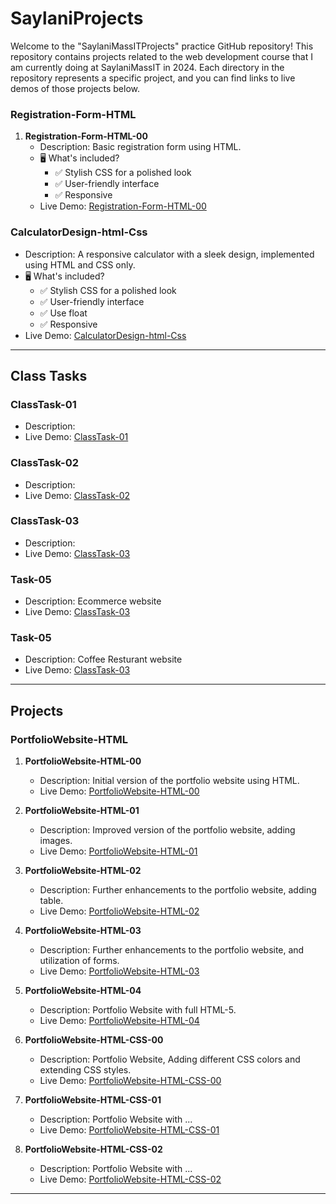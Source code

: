 # SaylaniProjects

Welcome to the "SaylaniMassITProjects" practice GitHub repository! This repository contains projects related to the web development course that I am currently doing at SaylaniMassIT in 2024. Each directory in the repository represents a specific project, and you can find links to live demos of those projects below.

### Registration-Form-HTML
1. **Registration-Form-HTML-00**
   - Description: Basic registration form using HTML.
   - 🖥️ What's included?
        - ✅ Stylish CSS for a polished look
        - ✅ User-friendly interface
        - ✅ Responsive
   - Live Demo: [Registration-Form-HTML-00](https://codebyfaisal.github.io/SaylaniProjects/Registration-Form-HTML-00/)

### CalculatorDesign-html-Css
   - Description: A responsive calculator with a sleek design, implemented using HTML and CSS only.
   - 🖥️ What's included?
        - ✅ Stylish CSS for a polished look
        - ✅ User-friendly interface
        - ✅ Use float
        - ✅ Responsive
   - Live Demo: [CalculatorDesign-html-Css](https://codebyfaisal.github.io/SaylaniProjects/CalculatorDesign-html-Css/)

---------------------------------------

## Class Tasks

### ClassTask-01
   - Description:
   - Live Demo: [ClassTask-01](https://codebyfaisal.github.io/SaylaniProjects/ClassTask-01/)

### ClassTask-02
   - Description:
   - Live Demo: [ClassTask-02](https://codebyfaisal.github.io/SaylaniProjects/ClassTask-02/)

### ClassTask-03
   - Description:
   - Live Demo: [ClassTask-03](https://codebyfaisal.github.io/SaylaniProjects/ClassTask-03/)

### Task-05
   - Description: Ecommerce website
   - Live Demo: [ClassTask-03](https://codebyfaisal.github.io/SaylaniProjects/Task-05/)

### Task-05
   - Description: Coffee Resturant website
   - Live Demo: [ClassTask-03](https://codebyfaisal.github.io/SaylaniProjects/Task-06/)


---------------------------------------------
## Projects

### PortfolioWebsite-HTML
1. **PortfolioWebsite-HTML-00**
   - Description: Initial version of the portfolio website using HTML.
   - Live Demo: [PortfolioWebsite-HTML-00](https://codebyfaisal.github.io/SaylaniProjects/PortfolioWebsite-HTML-00/)

2. **PortfolioWebsite-HTML-01**
   - Description: Improved version of the portfolio website, adding images.
   - Live Demo: [PortfolioWebsite-HTML-01](https://codebyfaisal.github.io/SaylaniProjects/PortfolioWebsite-HTML-01/)

3. **PortfolioWebsite-HTML-02**
   - Description: Further enhancements to the portfolio website, adding table.
   - Live Demo: [PortfolioWebsite-HTML-02](https://codebyfaisal.github.io/SaylaniProjects/PortfolioWebsite-HTML-02/)

4. **PortfolioWebsite-HTML-03**
   - Description: Further enhancements to the portfolio website, and utilization of forms.
   - Live Demo: [PortfolioWebsite-HTML-03](https://codebyfaisal.github.io/SaylaniProjects/PortfolioWebsite-HTML-03/)

5. **PortfolioWebsite-HTML-04**
   - Description: Portfolio Website with full HTML-5.
   - Live Demo: [PortfolioWebsite-HTML-04](https://codebyfaisal.github.io/SaylaniProjects/PortfolioWebsite-HTML-04/)

6. **PortfolioWebsite-HTML-CSS-00**
   - Description: Portfolio Website, Adding different CSS colors and extending CSS styles.
   - Live Demo: [PortfolioWebsite-HTML-CSS-00](https://codebyfaisal.github.io/SaylaniProjects/PortfolioWebsite-HTML-CSS-00/)

7. **PortfolioWebsite-HTML-CSS-01**
   - Description: Portfolio Website with ...
   - Live Demo: [PortfolioWebsite-HTML-CSS-01](https://codebyfaisal.github.io/SaylaniProjects/PortfolioWebsite-HTML-CSS-01/)
     
8. **PortfolioWebsite-HTML-CSS-02**
   - Description: Portfolio Website with ...
   - Live Demo: [PortfolioWebsite-HTML-CSS-02](https://codebyfaisal.github.io/SaylaniProjects/PortfolioWebsite-HTML-CSS-02/)

---------------------------------------------
